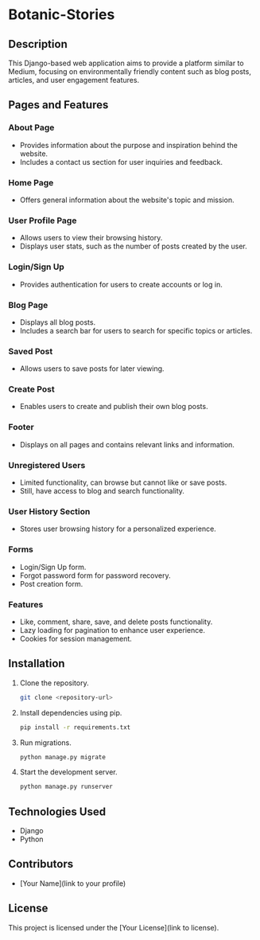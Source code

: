 # Botanic-Stories

## Description
This Django-based web application aims to provide a platform similar to Medium, focusing on environmentally friendly content such as blog posts, articles, and user engagement features.

## Pages and Features

### About Page
- Provides information about the purpose and inspiration behind the website.
- Includes a contact us section for user inquiries and feedback.

### Home Page
- Offers general information about the website's topic and mission.

### User Profile Page
- Allows users to view their browsing history.
- Displays user stats, such as the number of posts created by the user.

### Login/Sign Up
- Provides authentication for users to create accounts or log in.

### Blog Page
- Displays all blog posts.
- Includes a search bar for users to search for specific topics or articles.

### Saved Post
- Allows users to save posts for later viewing.

### Create Post
- Enables users to create and publish their own blog posts.

### Footer
- Displays on all pages and contains relevant links and information.

### Unregistered Users
- Limited functionality, can browse but cannot like or save posts.
- Still, have access to blog and search functionality.

### User History Section
- Stores user browsing history for a personalized experience.

### Forms
- Login/Sign Up form.
- Forgot password form for password recovery.
- Post creation form.

### Features
- Like, comment, share, save, and delete posts functionality.
- Lazy loading for pagination to enhance user experience.
- Cookies for session management.

## Installation
1. Clone the repository.
    ```bash
    git clone <repository-url>
    ```
2. Install dependencies using pip.
    ```bash
    pip install -r requirements.txt
    ```
3. Run migrations.
    ```bash
    python manage.py migrate
    ```
4. Start the development server.
    ```bash
    python manage.py runserver
    ```

## Technologies Used
- Django
- Python

## Contributors
- [Your Name](link to your profile)

## License
This project is licensed under the [Your License](link to license).
